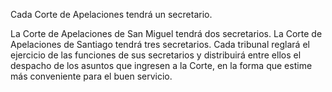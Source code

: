 Cada Corte de Apelaciones tendrá un secretario.

La Corte de Apelaciones de San Miguel tendrá dos secretarios. La Corte de Apelaciones de Santiago tendrá tres secretarios. Cada tribunal reglará el ejercicio de las funciones de sus secretarios y distribuirá entre ellos el despacho de los asuntos que ingresen a la Corte, en la forma que estime más conveniente para el buen servicio.
